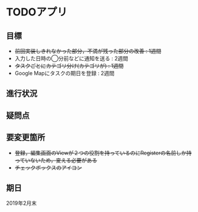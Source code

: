 # TODOアプリ

## 目標
- ~~前回実装しきれなかった部分，不満が残った部分の改善 : 1週間~~
- 入力した日時の◯分前などに通知を送る : 2週間
- ~~タスクごとにカテゴリ分け(カテゴリが) : 1週間~~
- Google Mapにタスクの期日を登録 : 2週間

## 進行状況

## 疑問点

## 要変更箇所
- ~~登録，編集画面のViewが２つの役割を持っているのにRegisterの名前しか持っていないため，変える必要がある~~
- ~~チェックボックスのアイコン~~

## 期日
2019年2月末
